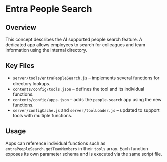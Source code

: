 # Entra People Search

## Overview

This concept describes the AI supported people search feature. A dedicated app allows employees to search for colleagues and team information using the internal directory.

## Key Files

- `server/tools/entraPeopleSearch.js` – implements several functions for directory lookups.
- `contents/config/tools.json` – defines the tool and its individual functions.
- `contents/config/apps.json` – adds the `people-search` app using the new functions.
- `server/configCache.js` and `server/toolLoader.js` – updated to support tools with multiple functions.

## Usage

Apps can reference individual functions such as `entraPeopleSearch.getTeamMembers` in their `tools` array. Each function exposes its own parameter schema and is executed via the same script file.
